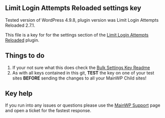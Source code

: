 ## Limit Login Attempts Reloaded settings key

Tested version of WordPress 4.9.8, plugin version was Limit Login Attempts Reloaded 2.7.1.

This file is a key for for the settings section of the [Limit Login Attempts Reloaded](https://wordpress.org/plugins/limit-login-attempts-reloaded/) plugin. 

## Things to do

1. If your not sure what this does check the [Bulk Settings Key Readme](https://github.com/mainwp/Bulk-Setting-Manager-Keys/blob/master/README.md)
2. As with all keys contained in this git, **TEST** the key on one of your test sites **BEFORE** sending the changes to all your MainWP Child sites!

## Key help

If you run into any issues or questions please use the [MainWP Support](https://mainwp.com/support/) page and open a ticket for the fastest response.
